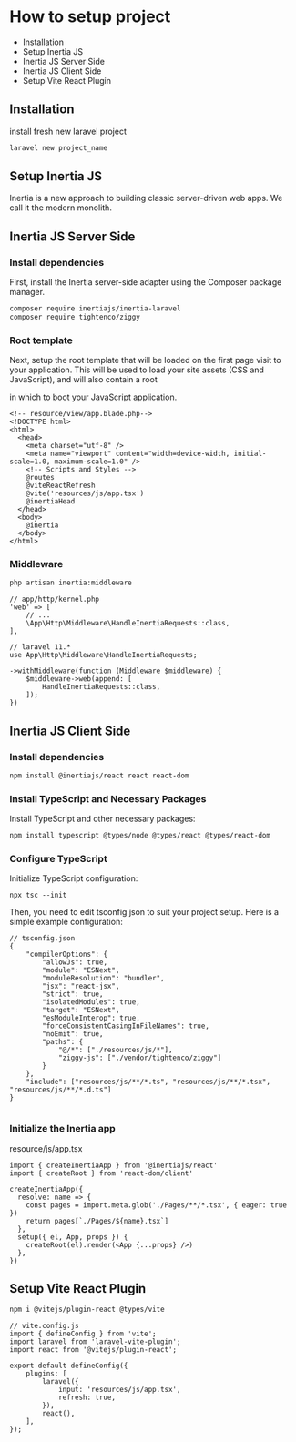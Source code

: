 # How to setup project

-   Installation
-   Setup Inertia JS
-   Inertia JS Server Side
-   Inertia JS Client Side
-   Setup Vite React Plugin

## Installation

install fresh new laravel project

```bash
laravel new project_name
```

## Setup Inertia JS

Inertia is a new approach to building classic server-driven web apps. We call it the modern monolith.

## Inertia JS Server Side

### Install dependencies

First, install the Inertia server-side adapter using the Composer package manager.

```bash
composer require inertiajs/inertia-laravel
composer require tightenco/ziggy
```

### Root template

Next, setup the root template that will be loaded on the first page visit to your application. This will be used to load your site assets (CSS and JavaScript), and will also contain a root <div> in which to boot your JavaScript application.

```code
<!-- resource/view/app.blade.php-->
<!DOCTYPE html>
<html>
  <head>
    <meta charset="utf-8" />
    <meta name="viewport" content="width=device-width, initial-scale=1.0, maximum-scale=1.0" />
    <!-- Scripts and Styles -->
    @routes
    @viteReactRefresh
    @vite('resources/js/app.tsx')
    @inertiaHead
  </head>
  <body>
    @inertia
  </body>
</html>
```

### Middleware

```bash
php artisan inertia:middleware
```

```code
// app/http/kernel.php
'web' => [
    // ...
    \App\Http\Middleware\HandleInertiaRequests::class,
],

// laravel 11.*
use App\Http\Middleware\HandleInertiaRequests;

->withMiddleware(function (Middleware $middleware) {
    $middleware->web(append: [
        HandleInertiaRequests::class,
    ]);
})
```

## Inertia JS Client Side

### Install dependencies

```bash
npm install @inertiajs/react react react-dom
```

### Install TypeScript and Necessary Packages

Install TypeScript and other necessary packages:

```bash
npm install typescript @types/node @types/react @types/react-dom
```

### Configure TypeScript

Initialize TypeScript configuration:

```code
npx tsc --init
```

Then, you need to edit tsconfig.json to suit your project setup. Here is a simple example configuration:

```code
// tsconfig.json
{
    "compilerOptions": {
        "allowJs": true,
        "module": "ESNext",
        "moduleResolution": "bundler",
        "jsx": "react-jsx",
        "strict": true,
        "isolatedModules": true,
        "target": "ESNext",
        "esModuleInterop": true,
        "forceConsistentCasingInFileNames": true,
        "noEmit": true,
        "paths": {
            "@/*": ["./resources/js/*"],
            "ziggy-js": ["./vendor/tightenco/ziggy"]
        }
    },
    "include": ["resources/js/**/*.ts", "resources/js/**/*.tsx", "resources/js/**/*.d.ts"]
}


```

### Initialize the Inertia app

resource/js/app.tsx

```code
import { createInertiaApp } from '@inertiajs/react'
import { createRoot } from 'react-dom/client'

createInertiaApp({
  resolve: name => {
    const pages = import.meta.glob('./Pages/**/*.tsx', { eager: true })
    return pages[`./Pages/${name}.tsx`]
  },
  setup({ el, App, props }) {
    createRoot(el).render(<App {...props} />)
  },
})
```

## Setup Vite React Plugin

```bash
npm i @vitejs/plugin-react @types/vite
```

```code
// vite.config.js
import { defineConfig } from 'vite';
import laravel from 'laravel-vite-plugin';
import react from '@vitejs/plugin-react';

export default defineConfig({
    plugins: [
        laravel({
            input: 'resources/js/app.tsx',
            refresh: true,
        }),
        react(),
    ],
});


```
